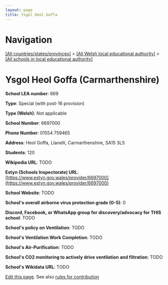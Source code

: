 ```yaml
---
layout: page
title: Ysgol Heol Goffa 
---
```

# Navigation

[[All countries/states/provinces]](../../..) > [[All Welsh local educational authority]](../..) > [[All schools in local educational authority]](..)

# Ysgol Heol Goffa  (Carmarthenshire)

**School LEA number**: 669

**Type**: Special (with post-16 provision)

**Type (Welsh)**: Not applicable

**School Number**: 6697000

**Phone Number**: 01554 759465

**Address**: Heol Goffa, Llanelli, Carmarthenshire, SA15 3LS

**Students**: 120

**Wikipedia URL**: TODO

**Estyn (Schools Inspectorate) URL**: [https://www.estyn.gov.wales/provider/6697000](https://www.estyn.gov.wales/provider/6697000)

**School Website**: TODO

**School's overall airborne virus protection grade (0-5)**: 0

**Discord, Facebook, or WhatsApp group for discovery/advocacy for THIS school**: TODO

**School's policy on Ventilation**: TODO

**School's Ventilation Work Completion**: TODO

**School's Air-Purification**: TODO

**School's CO2 monitoring to actively drive ventilation and filtration**: TODO

**School's Wikidata URL**: TODO




[Edit this page](https://github.com/VentilationProject/Wales/edit/prif/./Carmarthenshire/Ysgol_Heol_Goffa_.md). See also [rules for contribution](../../../contribution-rules/)